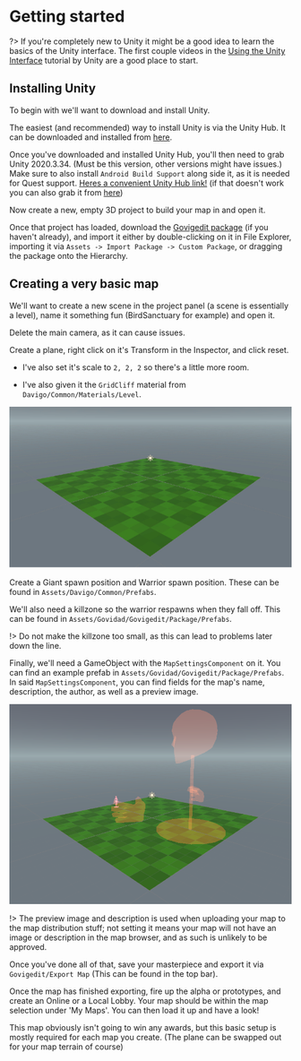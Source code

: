 # Getting started

?> If you're completely new to Unity it might be a good idea to learn the basics of the Unity interface.
The first couple videos in the [Using the Unity Interface](https://learn.unity.com/tutorial/using-the-unity-interface?uv=2020.3) tutorial by Unity are a good place to start.

## Installing Unity

To begin with we'll want to download and install Unity.

The easiest (and recommended) way to install Unity is via the Unity Hub. It can be downloaded and installed from [here](https://unity3d.com/get-unity/download/archive).

Once you've downloaded and installed Unity Hub, you'll then need to grab Unity 2020.3.34. (Must be this version, other versions might have issues.)
Make sure to also install `Android Build Support` along side it, as it is needed for Quest support.
[Heres a convenient Unity Hub link!](unityhub://2020.3.34f1/9a4c9c70452b)
(if that doesn't work you can also grab it from [here](https://unity3d.com/get-unity/download/archive))

Now create a new, empty 3D project to build your map in and open it.

Once that project has loaded, download the [Govigedit package](https://davigo.page.link/govigedit-latest)
(if you haven't already), and import it either by double-clicking on it in File Explorer, importing it via `Assets -> Import Package -> Custom Package`, or dragging the package onto the Hierarchy.

## Creating a very basic map

We'll want to create a new scene in the project panel (a scene is essentially a level), name it something fun (BirdSanctuary for example) and open it.

Delete the main camera, as it can cause issues.

Create a plane, right click on it's Transform in the Inspector, and click reset.

- I've also set it's scale to `2, 2, 2` so there's a little more room.

- I've also given it the `GridCliff` material from `Davigo/Common/Materials/Level`.

![Plane you've made](_media/gettingstarted/tutorialplane.jpg)

Create a Giant spawn position and Warrior spawn position. These can be found in `Assets/Davigo/Common/Prefabs`.

We'll also need a killzone so the warrior respawns when they fall off. This can be found in `Assets/Govidad/Govigedit/Package/Prefabs`.

!> Do not make the killzone too small, as this can lead to problems later down the line.

Finally, we'll need a GameObject with the `MapSettingsComponent` on it. You can find an example prefab in `Assets/Govidad/Govigedit/Package/Prefabs`.
In said `MapSettingsComponent`, you can find fields for the map's name, description, the author, as well as a preview image.

![Finished Scene](_media/gettingstarted/fintutorialplane.png)

!> The preview image and description is used when uploading your map to the map distribution stuff; not setting it means your map will not have an image or description in the map browser, and as such is unlikely to be approved. 

Once you've done all of that, save your masterpiece and export it via `Govigedit/Export Map` (This can be found in the top bar).

Once the map has finished exporting, fire up the alpha or prototypes, and create an Online or a Local Lobby. Your map should be within the map selection under 'My Maps'.
You can then load it up and have a look!

This map obviously isn't going to win any awards, but this basic setup is mostly required for each map you create.
(The plane can be swapped out for your map terrain of course)
